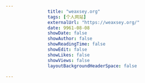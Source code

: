 ---
                title: "weaxsey.org"
                tags: [个人网站]
                externalUrl: "https://weaxsey.org/"
                date: 9961-08-08
                showDate: false
                showAuthor: false
                showReadingTime: false
                showEdit: false
                showLikes: false
                showViews: false
                layoutBackgroundHeaderSpace: false
                ---

